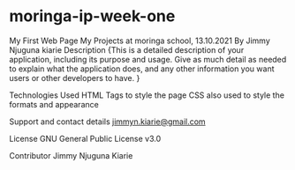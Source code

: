 # moringa-ip-week-one
My First Web Page
My Projects at moringa school, 13.10.2021
By Jimmy Njuguna kiarie
Description
{This is a detailed description of your application, including its purpose and usage. Give as much detail as needed to explain what the application does, and any other information you want users or other developers to have. }



Technologies Used
HTML Tags to style the page
CSS also used to style the formats and appearance

Support and contact details
jimmyn.kiarie@gmail.com

License
GNU General Public License v3.0

Contributor
Jimmy Njuguna Kiarie
